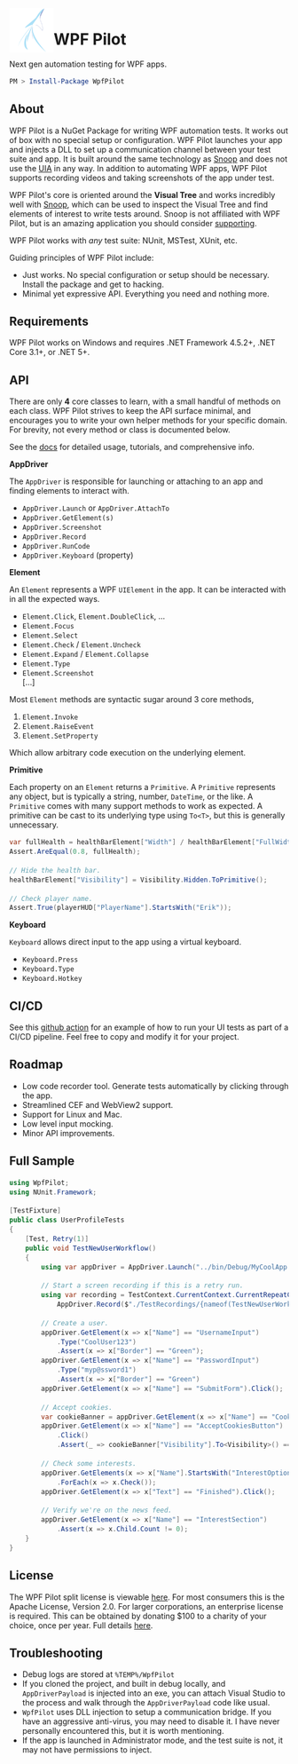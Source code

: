 <img align="left" width="80" height="80" src="logo.png" alt="WPF Pilot logo">

# WPF Pilot

Next gen automation testing for WPF apps.

```powershell
PM > Install-Package WpfPilot
```

## About

WPF Pilot is a NuGet Package for writing WPF automation tests. It works out of box with no special setup or configuration. WPF Pilot launches your app and injects a DLL to set up a communication channel between your test suite and app. It is built around the same technology as [Snoop](https://github.com/snoopwpf/snoopwpf) and does not use the <ins title="Microsoft UI Automation Framework">UIA</ins> in any way. In addition to automating WPF apps, WPF Pilot supports recording videos and taking screenshots of the app under test.

WPF Pilot's core is oriented around the **Visual Tree** and works incredibly well with [Snoop](https://github.com/snoopwpf/snoopwpf), which can be used to inspect the Visual Tree and find elements of interest to write tests around. Snoop is not affiliated with WPF Pilot, but is an amazing application you should consider [supporting](https://github.com/sponsors/batzen).

WPF Pilot works with _any_ test suite: NUnit, MSTest, XUnit, etc.

Guiding principles of WPF Pilot include:

- Just works. No special configuration or setup should be necessary. Install the package and get to hacking.
- Minimal yet expressive API. Everything you need and nothing more.

## Requirements

WPF Pilot works on Windows and requires .NET Framework 4.5.2+, .NET Core 3.1+, or .NET 5+.

## API

There are only **4** core classes to learn, with a small handful of methods on each class. WPF Pilot strives to keep the API surface minimal, and encourages you to write your own helper methods for your specific domain. For brevity, not every method or class is documented below.

See the [docs](https://wpfpilot.dev/docs/tutorial) for detailed usage, tutorials, and comprehensive info.

**AppDriver**

The `AppDriver` is responsible for launching or attaching to an app and finding elements to interact with.

- `AppDriver.Launch` or `AppDriver.AttachTo`
- `AppDriver.GetElement(s)`
- `AppDriver.Screenshot`
- `AppDriver.Record`
- `AppDriver.RunCode`
- `AppDriver.Keyboard` (property)

**Element**

An `Element` represents a WPF `UIElement` in the app. It can be interacted with in all the expected ways.

- `Element.Click`, `Element.DoubleClick`, …
- `Element.Focus`
- `Element.Select`
- `Element.Check` / `Element.Uncheck`
- `Element.Expand` / `Element.Collapse`
- `Element.Type`
- `Element.Screenshot`  
[…]

Most `Element` methods are syntactic sugar around 3 core methods,

1. `Element.Invoke`
1. `Element.RaiseEvent`
1. `Element.SetProperty`

Which allow arbitrary code execution on the underlying element.

**Primitive**

Each property on an `Element` returns a `Primitive`. A `Primitive` represents any object, but is typically a string, number, `DateTime`, or the like. A `Primitive` comes with many support methods to work as expected. A primitive can be cast to its underlying type using `To<T>`, but this is generally unnecessary.

```csharp
var fullHealth = healthBarElement["Width"] / healthBarElement["FullWidth"];
Assert.AreEqual(0.8, fullHealth);

// Hide the health bar.
healthBarElement["Visibility"] = Visibility.Hidden.ToPrimitive();

// Check player name.
Assert.True(playerHUD["PlayerName"].StartsWith("Erik"));
```

**Keyboard**

`Keyboard` allows direct input to the app using a virtual keyboard.

- `Keyboard.Press`
- `Keyboard.Type`
- `Keyboard.Hotkey`

## CI/CD

See this [github action](https://github.com/WPF-Pilot/PaymentCalculator/blob/main/.github/workflows/ui-tests.yml) for an example of how to run your UI tests as part of a CI/CD pipeline. Feel free to copy and modify it for your project.

## Roadmap

- Low code recorder tool. Generate tests automatically by clicking through the app.
- Streamlined CEF and WebView2 support.
- Support for Linux and Mac.
- Low level input mocking.
- Minor API improvements.

## Full Sample

```csharp
using WpfPilot;
using NUnit.Framework;

[TestFixture]
public class UserProfileTests
{
    [Test, Retry(1)]
    public void TestNewUserWorkflow()
    {
        using var appDriver = AppDriver.Launch("../bin/Debug/MyCoolApp.exe");

        // Start a screen recording if this is a retry run.
        using var recording = TestContext.CurrentContext.CurrentRepeatCount > 0 ?
            AppDriver.Record($"./TestRecordings/{nameof(TestNewUserWorkflow)}.mp4") : null;

        // Create a user.
        appDriver.GetElement(x => x["Name"] == "UsernameInput")
            .Type("CoolUser123")
            .Assert(x => x["Border"] == "Green");
        appDriver.GetElement(x => x["Name"] == "PasswordInput")
            .Type("myp@ssword1")
            .Assert(x => x["Border"] == "Green")
        appDriver.GetElement(x => x["Name"] == "SubmitForm").Click();

        // Accept cookies.
        var cookieBanner = appDriver.GetElement(x => x["Name"] == "CookieBanner");
        appDriver.GetElement(x => x["Name"] == "AcceptCookiesButton")
            .Click()
            .Assert(_ => cookieBanner["Visibility"].To<Visibility>() == Visibility.Hidden);

        // Check some interests.
        appDriver.GetElements(x => x["Name"].StartsWith("InterestOption"))
            .ForEach(x => x.Check());
        appDriver.GetElement(x => x["Text"] == "Finished").Click();

        // Verify we're on the news feed.
        appDriver.GetElement(x => x["Name"] == "InterestSection")
            .Assert(x => x.Child.Count != 0);
    }
}
```

## License

The WPF Pilot split license is viewable [here](LICENSE.txt). For most consumers this is the Apache License, Version 2.0. For larger corporations, an enterprise license is required. This can be obtained by donating $100 to a charity of your choice, once per year. Full details [here](https://wpfpilot.dev/pricing).

## Troubleshooting

- Debug logs are stored at `%TEMP%/WpfPilot`
- If you cloned the project, and built in debug locally, and `AppDriverPayload` is injected into an exe, you can attach Visual Studio to the process and walk through the `AppDriverPayload` code like usual.
- `WpfPilot` uses DLL injection to setup a communication bridge. If you have an aggressive anti-virus, you may need to disable it. I have never personally encountered this, but it is worth mentioning.
- If the app is launched in Administrator mode, and the test suite is not, it may not have permissions to inject.
